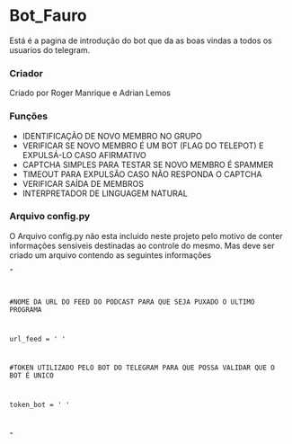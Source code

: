 <h1>Bot_Fauro</h1>

Está é a pagina de introdução do bot que da as boas vindas a todos os usuarios do telegram.


<h3>Criador</h3>

Criado por Roger Manrique e Adrian Lemos



<h3>Funções</h3>

<ul>
	<li>IDENTIFICAÇÃO DE NOVO MEMBRO NO GRUPO</li>
	<li>VERIFICAR SE NOVO MEMBRO É UM BOT (FLAG DO TELEPOT) E EXPULSÁ-LO CASO AFIRMATIVO</li>
	<li>CAPTCHA SIMPLES PARA TESTAR SE NOVO MEMBRO É SPAMMER</li>
	<li>TIMEOUT PARA EXPULSÃO CASO NÃO RESPONDA O CAPTCHA</li>
	<li>VERIFICAR SAÍDA DE MEMBROS</li>
	<li>INTERPRETADOR DE LINGUAGEM NATURAL</li>
</ul>


<h3>Arquivo config.py</h3>

O Arquivo config.py não esta incluido neste projeto pelo motivo de conter informações sensiveis destinadas ao controle do mesmo. Mas deve ser criado um arquivo contendo as seguintes informações

<code>"

#NOME DA URL DO FEED DO PODCAST PARA QUE SEJA PUXADO O ULTIMO PROGRAMA 

url_feed = '   '

#TOKEN UTILIZADO PELO BOT DO TELEGRAM PARA QUE POSSA VALIDAR QUE O BOT É UNICO

token_bot = '   '

"
</code>
